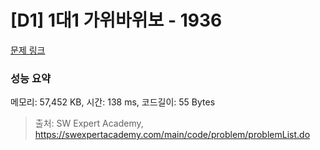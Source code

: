 # [D1] 1대1 가위바위보 - 1936 

[문제 링크](https://swexpertacademy.com/main/code/problem/problemDetail.do?contestProbId=AV5PjKXKALcDFAUq) 

### 성능 요약

메모리: 57,452 KB, 시간: 138 ms, 코드길이: 55 Bytes



> 출처: SW Expert Academy, https://swexpertacademy.com/main/code/problem/problemList.do